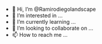 - 👋 Hi, I’m @Ramirodiegolandscape
- 👀 I’m interested in ...
- 🌱 I’m currently learning ...
- 💞️ I’m looking to collaborate on ...
- 📫 How to reach me ...

<!---
Ramirodiegolandscape/Ramirodiegolandscape is a ✨ special ✨ repository because its `README.md` (this file) appears on your GitHub profile.
You can click the Preview link to take a look at your changes.
--->
